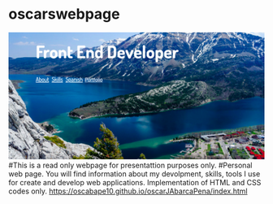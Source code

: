 
# oscarswebpage 
![](./images/homepage.png)
#This is a read only webpage for presentattion purposes only.
#Personal web page. You will find information about my devolpment, skills, tools I use for create and develop web applications. Implementation of HTML and CSS codes only.
https://oscabape10.github.io/oscarJAbarcaPena/index.html
